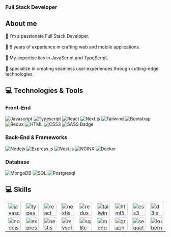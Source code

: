 ### Full Stack Developer

## About me
🔹 I'm a passionate Full Stack Developer.<br/><br/>
🔹 8 years of experience in crafting web and mobile applications. <br/><br/>
🔹 My expertise lies in JavaScript and TypeScript. <br/><br/>
🔹 specialize in creating seamless user experiences through cutting-edge technologies.

## 💻 Technologies & Tools 

### Front-End

![Javascript](https://img.shields.io/badge/Javascript-09131B?style=for-the-badge&logo=javascript)
![Typescript](https://img.shields.io/badge/Typescript-09131B?style=for-the-badge&logo=typescript)
![React](https://img.shields.io/badge/-React-09131B?style=for-the-badge&logo=react&logoColor=61DBFB)
![Next.js](https://img.shields.io/badge/next.js-09131B?style=for-the-badge&logo=nextdotjs&logoColor=white)
![Tailwind](https://img.shields.io/badge/Tailwind_CSS-09131B?style=for-the-badge&logo=tailwindcss&)
![Bootstrap](https://img.shields.io/badge/Bootstrap-09131B?style=for-the-badge&logo=bootstrap)
![Redux](https://img.shields.io/badge/Redux-09131B?style=for-the-badge&logo=redux&logoColor=764ABC)
![HTML](https://img.shields.io/badge/HTML5-09131B?style=for-the-badge&logo=html5)
![CSS3](https://img.shields.io/badge/CSS3-09131B?style=for-the-badge&logo=css3&logoColor=1572B6)
![SASS Badge](https://img.shields.io/badge/Sass-09131B?style=for-the-badge&logo=sass)

### Back-End & Frameworks

![Nodejs](https://img.shields.io/badge/Nodejs-09131B?style=for-the-badge&logo=node.js&logoColor=3C873A)
![Express.js](https://img.shields.io/badge/Express.js-09131B?style=for-the-badge&logo=express&logoColor=white)
![Nest.js](https://img.shields.io/badge/Nest.js-09131B?logo=nestjs&style=for-the-badge&logoColor=E0234E)
![NGINX](https://img.shields.io/badge/NGINX-09131B?style=for-the-badge&logo=NGINX&logoColor=009400)
![Docker](https://img.shields.io/badge/Docker-09131B?style=for-the-badge&logo=Docker&logoColor=119AD4)

### Database

![MongoDB](https://img.shields.io/badge/MongoDB-09131B?style=for-the-badge&logo=mongodb)
![SQL](https://img.shields.io/badge/SQL-09131B?style=for-the-badge&logo=sql&logoColor=31648C)
![Postgresql](https://img.shields.io/badge/Postgresql-09131B?style=for-the-badge&logo=Postgresql&logoColor=31648C)

## 💻 Skills
<table>
 <tbody>
  <tr>
   <td>
     <img src="https://cdn.jsdelivr.net/gh/devicons/devicon/icons/javascript/javascript-original.svg" height="40" alt="javascript logo"  />
   </td>
   <td>
     <img src="https://cdn.jsdelivr.net/gh/devicons/devicon/icons/typescript/typescript-original.svg" height="40" alt="typescript logo"  />
   </td>
   <td>
    <img src="https://cdn.jsdelivr.net/gh/devicons/devicon/icons/react/react-original.svg" height="40" alt="react logo"  />
   </td>
   <td> <img src="https://cdn.jsdelivr.net/gh/devicons/devicon/icons/nextjs/nextjs-original.svg" height="40" alt="nextjs logo"  /></td>
   <td><img src="https://cdn.jsdelivr.net/gh/devicons/devicon/icons/redux/redux-original.svg" height="40" alt="redux logo"  /></td>
   <td><img src="https://cdn.jsdelivr.net/gh/devicons/devicon/icons/tailwindcss/tailwindcss-original-wordmark.svg" height="40" alt="tailwindcss logo"  /></td>
   <td><img src="https://cdn.jsdelivr.net/gh/devicons/devicon/icons/html5/html5-original.svg" height="40" alt="html5 logo"  /></td>
   <td><img src="https://cdn.jsdelivr.net/gh/devicons/devicon/icons/css3/css3-original.svg" height="40" alt="css3 logo"  /></td>
   <td><img src="https://cdn.jsdelivr.net/gh/devicons/devicon/icons/d3js/d3js-original.svg" height="40" alt="d3js logo"  />
  </td>
   <td><img src="https://cdn.jsdelivr.net/gh/devicons/devicon/icons/materialui/materialui-original.svg" height="40" alt="materialui logo"  />
  </td>
  </tr>
  <tr>
   <td><img src="https://cdn.jsdelivr.net/gh/devicons/devicon/icons/nodejs/nodejs-original.svg" height="40" alt="nodejs logo"  /></td>
   <td><img src="https://cdn.jsdelivr.net/gh/devicons/devicon/icons/express/express-original.svg" height="40" alt="express logo"  /></td>
   <td><img src="https://cdn.jsdelivr.net/gh/devicons/devicon/icons/nestjs/nestjs-plain.svg" height="40" alt="nestjs logo"  /></td>
   <td><img src="https://cdn.jsdelivr.net/gh/devicons/devicon/icons/mysql/mysql-original.svg" height="40" alt="mysql logo"  />
  </td>
   <td><img src="https://cdn.jsdelivr.net/gh/devicons/devicon/icons/sqlite/sqlite-original.svg" height="40" alt="sqlite logo"  />
  </td>
   <td><img src="https://cdn.jsdelivr.net/gh/devicons/devicon/icons/mongodb/mongodb-original.svg" height="40" alt="mongodb logo"  />
  </td>
   <td><img src="https://cdn.jsdelivr.net/gh/devicons/devicon/icons/graphql/graphql-plain.svg" height="40" alt="graphql logo"  />
  </td>
   <td><img src="https://cdn.jsdelivr.net/gh/devicons/devicon/icons/sequelize/sequelize-original.svg" height="40" alt="sequelize logo"  /></td>
   <td><img src="https://cdn.jsdelivr.net/gh/devicons/devicon/icons/kubernetes/kubernetes-plain.svg" height="40" alt="kubernetes logo"  /></td>
   <td><img src="https://cdn.jsdelivr.net/gh/devicons/devicon/icons/redis/redis-original.svg" height="40" alt="redis logo"  /></td>
  </tr>
 </tbody>
</table>

<!--
**ariestalha/ariestalha** is a ✨ _special_ ✨ repository because its `README.md` (this file) appears on your GitHub profile.

Here are some ideas to get you started:

- 🔭 I’m currently working on ...
- 🌱 I’m currently learning ...
- 👯 I’m looking to collaborate on ...
- 🤔 I’m looking for help with ...
- 💬 Ask me about ...
- 📫 How to reach me: ...
- 😄 Pronouns: ...
- ⚡ Fun fact: ...
-->
